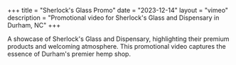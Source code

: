 
+++
title = "Sherlock's Glass Promo"
date = "2023-12-14"
layout = "vimeo"
description = "Promotional video for Sherlock's Glass and Dispensary in Durham, NC"
+++

A showcase of Sherlock's Glass and Dispensary, highlighting their premium products and welcoming atmosphere. This promotional video captures the essence of Durham's premier hemp shop.
